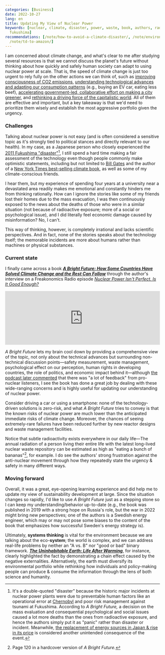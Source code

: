 ```yaml
---
categories: [Business]
date: 2022-10-27
lang: en
title: Updating My View of Nuclear Power
keywords: [nuclear, climate, disaster, power, waste, book, authors, radioactive, incidents,
  fukushima]
recommendations: [/note/how-to-avoid-a-climate-disaster/, /note/environmental-problems-and-business/,
  /note/td-to-amazon/]
---
```


I am concerned about climate change, and what's clear to me after studying several resources is that we cannot discuss the planet's future without thinking about how quickly and safely human society can adapt to using nuclear power at scale. That is, the speed of climate change is just too urgent to rely fully on the other actions we can think of, such as [improving consciousness of CO2 emissions](/note/flight-emissions/), [understanding technological advances and adapting our consumption patterns](/note/how-to-avoid-a-climate-disaster/) (e.g., buying an EV car, eating less beef), [accelerating government-led, collaborative effort on making a city greener](/note/environmental-problems-and-business/), and [rethinking a driving force of the capitalistic world](/note/sustainability-at-big-tech/). All of them are effective and important, but a key takeaway is that we'd need to prioritize them wisely and establish the most aggressive portfolio given the urgency.

### Challenges

Talking about nuclear power is not easy (and is often considered a sensitive topic as it's strongly tied to political stances and directly relevant to our health). In my case, as a Japanese person who closely experienced the [2011 Fukushima "disaster"](https://en.wikipedia.org/wiki/Fukushima_nuclear_disaster)[^1], I still spend a hard time making a fair assessment of the technology even though people commonly make optimistic statements, including but not limited to [Bill Gates](https://amzn.to/3VX1T1B) and the author of a [New York Times best-selling climate book](https://amzn.to/3Fcbeg6), as well as some of my climate-conscious friends.

I hear them, but my experience of spending four years at a university near a devastated area readily makes me emotional and constantly hinders me from thinking rationally. How can I ignore the stories like some of my friends lost their homes due to the mass evacuation, I was then continuously exposed to the news about the deaths of those who were in a similar situation (not because of radioactive exposure; more of a social or psychological issue), and I did literally feel economic damage caused by misinformation? No, I can't.

This way of thinking, however, is completely irrational and lacks scientific perspectives. And in fact, none of the stories speaks about the technology itself; the memorable incidents are more about humans rather than machines or physical substances.

### Current state

I finally came across a book **[*A Bright Future: How Some Countries Have Solved Climate Change and the Rest Can Follow*](https://amzn.to/3SpxwOo)** through the author's interview on a Freakonomics Radio episode [*Nuclear Power Isn't Perfect. Is It Good Enough?*](https://freakonomics.com/podcast/nuclear-power-isnt-perfect-is-it-good-enough/)

<iframe allow="autoplay *; encrypted-media *; fullscreen *; clipboard-write" frameborder="0" height="175" style="width:100%;overflow:hidden;background:transparent;" sandbox="allow-forms allow-popups allow-same-origin allow-scripts allow-storage-access-by-user-activation allow-top-navigation-by-user-activation" src="https://embed.podcasts.apple.com/us/podcast/516-nuclear-power-isnt-perfect-is-it-good-enough/id354668519?i=1000580257567"></iframe>

*A Bright Future* lets my brain cool down by providing a comprehensive view of the topic, not only about the technical advances but surrounding non-technical discussion points—safety measurement, waste management, psychological effect on our perception, human rights in developing countries, the role of politics, and economic impact behind it—although [the podcast later commented](https://freakonomics.com/podcast/are-m-b-a-s-to-blame-for-wage-stagnation/) that there was "a lot of feedback" from pro-nuclear listeners, I see the book has done a great job by dealing with these wide-ranging concerns and is highly useful for updating our understanding of nuclear power.

Consider driving a car or using a smartphone: none of the technology-driven solutions is zero-risk, and what *A Bright Future* tries to convey is that the known risks of nuclear power are much lower than the anticipated immediate risks of climate change. Moreover, the chances of seeing extremely-rare failures have been reduced further by new reactor designs and waste management facilities. 

Notice that subtle radioactivity exists everywhere in our daily life—The annual radiation of a person living their entire life with the latest long-lived nuclear waste repository can be estimated as high as "eating a bunch of bananas"[^2], for example. I do see the authors' strong frustration against the anti-nuclear movement through how they repeatedly state the urgency & safety in many different ways.

### Moving forward

Overall, it was a great, eye-opening learning experience and did help me to update my view of sustainability development at large. Since the situation changes so rapidly, I'd like to use *A Bright Future* just as a stepping stone so I can keep my understanding/behavior up-to-date (e.g., the book was published in 2019 with a strong hope on Russia's role, but the war in 2022 might bring new perspectives; one of the authors is a Swedish energy engineer, which may or may not pose some biases to the content of the book that emphasizes how successful Sweden's energy strategy is).

Ultimately, **systems thinking** is vital for the environment because we are talking about the eco-**system**; the world is complex, and we can address real-life problems by neither an "A vs. B" nor "good or bad" binary framework. ***[The Uninhabitable Earth: Life After Warming](https://amzn.to/3Fcbeg6)***, for instance, clearly highlighted the fact by demonstrating a chain effect caused by the negative externalities. Alternatively, the earth must diversify its environmental portfolio while rethinking how individuals and policy-making people can produce & consume the information through the lens of both science and humanity.

[^1]: It's a double-quoted "disaster" because the historic major incidents at nuclear power plants were due to preventable human factors like an operational error at [Chernobyl](https://en.wikipedia.org/wiki/Chernobyl_disaster) and poor risk management against tsunami at Fukushima. According to *A Bright Future,* a decision on the mass evaluation and consequential psychological and social issues caused a lot more deaths than the ones from radioactive exposure, and hence the authors simply put it as "panic" rather than disaster or incident. Meanwhile, [the replacement of energy sources in Japan & rise in its price](https://www.sciencedirect.com/science/article/abs/pii/S0167629621000928) is considered another unintended consequence of the event.

[^2]: Page 120 in a hardcover version of *A Bright Future.*
